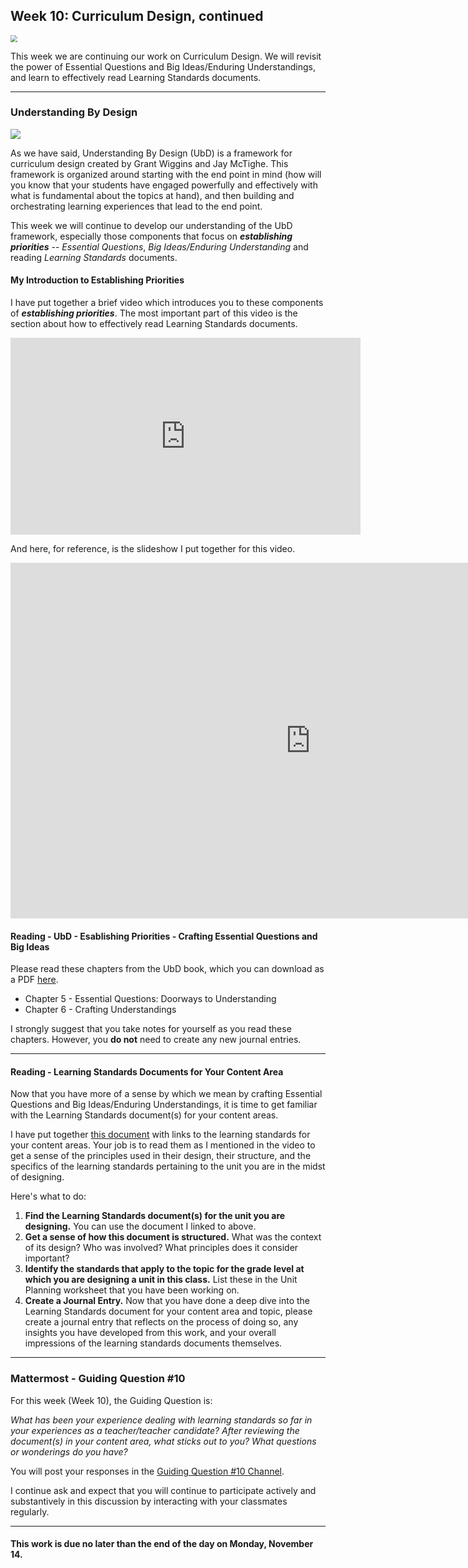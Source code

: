 ## Week 10: Curriculum Design, continued
<img src="https://images.unsplash.com/photo-1433840496881-cbd845929862?ixlib=rb-4.0.3&ixid=MnwxMjA3fDB8MHxwaG90by1wYWdlfHx8fGVufDB8fHx8&auto=format&fit=crop&w=1170&q=80" style="zoom:67%;" />

This week we are continuing our work on Curriculum Design. We will revisit the power of Essential Questions and Big Ideas/Enduring Understandings, and learn to effectively read Learning Standards documents.

***

### Understanding By Design

![](http://amywarms.weebly.com/uploads/2/7/9/5/27953221/6464429_orig.jpg)

As we have said, Understanding By Design (UbD) is a framework for curriculum design created by Grant Wiggins and Jay McTighe. This framework is organized around starting with the end point in mind (how will you know that your students have engaged powerfully and effectively with what is fundamental about the topics at hand), and then building and orchestrating learning experiences that lead to the end point.

This week we will continue to develop our understanding of the UbD framework, especially those components that focus on ***establishing priorities*** -- *Essential Questions*, *Big Ideas/Enduring Understanding* and reading *Learning Standards* documents.

#### My Introduction to Establishing Priorities
I have put together a brief video which introduces you to these components of ***establishing priorities***. The most important part of this video is the section about how to effectively read Learning Standards documents.

<iframe width="560" height="315" src="https://www.youtube.com/embed/kXmIMmkq4Mw" title="YouTube video player" frameborder="0" allow="accelerometer; autoplay; clipboard-write; encrypted-media; gyroscope; picture-in-picture" allowfullscreen></iframe>

And here, for reference, is the slideshow I put together for this video.

<iframe src="https://docs.google.com/presentation/d/e/2PACX-1vRuJLD3zKB9JyZrUZAaQ39V8mAROYIslfz4Ys_guDs9HeGcacTusXrW_0Tkq2z_kuNUP-Fx3893ZYPc/embed?start=false&loop=false&delayms=3000" frameborder="0" width="960" height="569" allowfullscreen="true" mozallowfullscreen="true" webkitallowfullscreen="true"></iframe>

#### Reading - UbD - Esablishing Priorities - Crafting Essential Questions and Big Ideas
Please read these chapters from the UbD book, which you can download as a PDF [here](https://drive.google.com/file/d/1AxEYcEmxcEBWdfU_X3-j756_kUbb0tJF/view?usp=sharing).

* Chapter 5 - Essential Questions: Doorways to Understanding
* Chapter 6 - Crafting Understandings

I strongly suggest that you take notes for yourself as you read these chapters. However, you **do not** need to create any new journal entries.

***
#### Reading - Learning Standards Documents for Your Content Area
Now that you have more of a sense by which we mean by crafting Essential Questions and Big Ideas/Enduring Understandings, it is time to get familiar with the Learning Standards document(s) for your content areas.

I have put together [this document](https://docs.google.com/document/d/1fMlPk0XtqdlMBuLoZvffU3ki_9qXOAoFS5PNWiy6vOo/edit?usp=sharing) with links to the learning standards for your content areas. Your job is to read them as I mentioned in the video to get a sense of the principles used in their design, their structure, and the specifics of the learning standards pertaining to the unit you are in the midst of designing.

Here's what to do:

1. **Find the Learning Standards document(s) for the unit you are designing.** You can use the document I linked to above.  
2. **Get a sense of how this document is structured.** What was the context of its design? Who was involved? What principles does it consider important?  
3. **Identify  the standards that apply to the topic for the grade level at which you are designing a unit in this class.** List these in the Unit Planning worksheet that you have been working on.
4. **Create a Journal Entry.** Now that you have done a deep dive into the Learning Standards document for your content area and topic, please create a journal entry that reflects on the process of doing so, any insights you have developed from this work, and your overall impressions of the learning standards documents themselves.


***

### Mattermost - Guiding Question #10

For this week (Week 10), the Guiding Question is: 

*What has been your experience dealing with learning standards so far in your experiences as a teacher/teacher candidate? After reviewing the document(s) in your content area, what sticks out to you? What questions or wonderings do you have?*

You will post your responses in the [Guiding Question #10 Channel](https://gardito-mattermost.us.reclaim.cloud/coursework/channels/guiding-question-10).

I continue ask and expect that you will continue to participate actively and substantively in this discussion by interacting with your classmates regularly.

***

#### This work is due no later than the end of the day on Monday, November 14.
